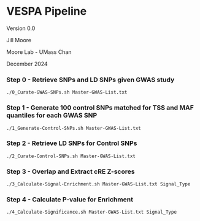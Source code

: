 # VESPA Pipeline

Version 0.0

Jill Moore

Moore Lab - UMass Chan

December 2024


### Step 0 - Retrieve SNPs and LD SNPs given GWAS study

	./0_Curate-GWAS-SNPs.sh Master-GWAS-List.txt

### Step 1 - Generate 100 control SNPs matched for TSS and MAF quantiles for each GWAS SNP

	./1_Generate-Control-SNPs.sh Master-GWAS-List.txt

### Step 2 - Retrieve LD SNPs for Control SNPs

	./2_Curate-Control-SNPs.sh Master-GWAS-List.txt

### Step 3 - Overlap and Extract cRE Z-scores

	./3_Calculate-Signal-Enrichment.sh Master-GWAS-List.txt Signal_Type

### Step 4 - Calculate P-value for Enrichment

	./4_Calculate-Significance.sh Master-GWAS-List.txt Signal_Type

